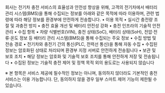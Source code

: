 회사는 전기차 충전 서비스의 효율성과 안전성 향상을 위해, 고객의 전기차에서 배터리 관리 시스템(BMS)을 통해 수집되는 정보를 아래와 같은 목적에 따라 이용하며, 관련 법령에 따라 해당 정보를 환경부에 안전하게 전송합니다.
	•	이용 목적
	•	실시간 충전량 조절 및 과충전 방지
	•	충전 효율 개선 및 배터리 안전성 강화
	•	충전 인프라의 기술적 안전 관리
	•	수집 항목
	•	차량 식별번호(VIN), 충전 상태(SoC), 배터리 상태(SoH), 전압·전류·온도 정보 등 배터리 관리 시스템(BMS)을 통해 수집되는 주요 정보
	•	수집 방법 및 전송 경로
	•	전기차와 충전기 간의 통신(PLC, 전력선 통신)을 통해 자동 수집
	•	수집된 정보는 암호화된 상태로 처리되며 환경부 지정 서버로 안전하게 전송됩니다
	•	보관 및 보호 조치
	•	해당 정보는 암호화 및 기술적 보호 조치를 통해 안전하게 저장 및 전송됩니다
	•	수집된 정보는 기술적 충전 제어 및 정책 목적 외의 용도로는 사용되지 않습니다
 
※ 본 항목은 서비스 제공에 필수적인 정보는 아니며, 동의하지 않더라도 기본적인 충전 서비스는 이용 가능합니다. 단, 동의하지 않을 경우 일부 스마트 제어 기능이 제한될 수 있습니다.

